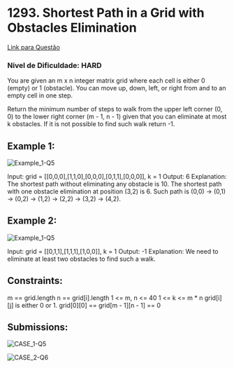 # 1293. Shortest Path in a Grid with Obstacles Elimination

[Link para Questão](https://leetcode.com/problems/shortest-path-in-a-grid-with-obstacles-elimination/)

### Nivel de Dificuldade: HARD

You are given an m x n integer matrix grid where each cell is either 0 (empty) or 1 (obstacle). You can move up, down, left, or right from and to an empty cell in one step.

Return the minimum number of steps to walk from the upper left corner (0, 0) to the lower right corner (m - 1, n - 1) given that you can eliminate at most k obstacles. If it is not possible to find such walk return -1.

## Example 1:

![Example_1-Q5](../Questões/Imagens/image_19.jpg)

Input: grid = [[0,0,0],[1,1,0],[0,0,0],[0,1,1],[0,0,0]], k = 1
Output: 6
Explanation: 
The shortest path without eliminating any obstacle is 10.
The shortest path with one obstacle elimination at position (3,2) is 6. Such path is (0,0) -> (0,1) -> (0,2) -> (1,2) -> (2,2) -> (3,2) -> (4,2).

## Example 2:

![Example_1-Q5](../Questões/Imagens/image_20.jpg)

Input: grid = [[0,1,1],[1,1,1],[1,0,0]], k = 1
Output: -1
Explanation: We need to eliminate at least two obstacles to find such a walk.
 

## Constraints:

m == grid.length
n == grid[i].length
1 <= m, n <= 40
1 <= k <= m * n
grid[i][j] is either 0 or 1.
grid[0][0] == grid[m - 1][n - 1] == 0

## Submissions:

![CASE_1-Q5](../Questões/Imagens/image_21.png)

![CASE_2-Q6](../Questões/Imagens/image_22.png)